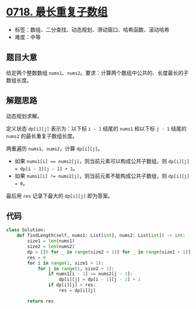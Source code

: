 # [0718. 最长重复子数组](https://leetcode.cn/problems/maximum-length-of-repeated-subarray/)

- 标签：数组、二分查找、动态规划、滑动窗口、哈希函数、滚动哈希
- 难度：中等

## 题目大意

给定两个整数数组 `nums1`、`nums2`。要求：计算两个数组中公共的、长度最长的子数组长度。

## 解题思路

动态规划求解。

定义状态 `dp[i][j]` 表示为：以下标 `i - 1` 结尾的 `nums1` 和以下标 `j - 1` 结尾的 `nums2` 的最长重复子数组长度。

两重遍历 `nums1`、`nums2`，计算 `dp[i][j]`。

- 如果 `nums1[i] == nums2[j]`，则当前元素可以构成公共子数组，则 `dp[i][j] = dp[i - 1][j - 1] + 1`。
- 如果 `nums1[i] != nums2[j]`，则当前元素不能构成公共子数组，则 `dp[i][j] = 0`。

最后用 `res` 记录下最大的 `dp[i][j]` 即为答案。

## 代码

```Python
class Solution:
    def findLength(self, nums1: List[int], nums2: List[int]) -> int:
        size1 = len(nums1)
        size2 = len(nums2)
        dp = [[0 for _ in range(size2 + 1)] for _ in range(size1 + 1)]
        res = 0
        for i in range(1, size1 + 1):
            for j in range(1, size2 + 1):
                if nums1[i - 1] == nums2[j - 1]:
                    dp[i][j] = dp[i - 1][j - 1] + 1
                if dp[i][j] > res:
                    res = dp[i][j]

        return res
```

